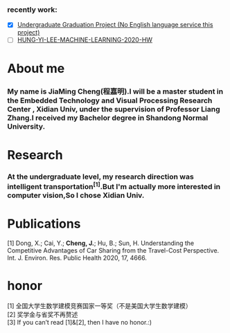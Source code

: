 ### recently work:  
- [x] [Undergraduate Graduation Project (No English language service this project)](https://github.com/Samchengjiaming/DataSocial)  
- [ ] [HUNG-YI-LEE-MACHINE-LEARNING-2020-HW](https://github.com/Samchengjiaming/HUNG-YI-LEE-MACHINE-LEARNING-2020-HW)  

# About me
### My name is JiaMing Cheng(程嘉明).I will be a master student in the Embedded Technology and Visual Processing Research Center , Xidian Univ, under the supervision of Professor Liang Zhang.I received my Bachelor degree in Shandong Normal University.

# Research
### At the undergraduate level, my research direction was intelligent transportation<sup>[1]</sup>.But I'm actually more interested in computer vision,So I chose Xidian Univ.

# Publications
[1] Dong, X.; Cai, Y.; **Cheng, J.**; Hu, B.; Sun, H. Understanding the Competitive Advantages of Car Sharing from the Travel-Cost Perspective. Int. J. Environ. Res. Public Health 2020, 17, 4666. 

# honor
[1] 全国大学生数学建模竞赛国家一等奖（不是美国大学生数学建模）<br/>
[2] 奖学金与省奖不再赘述<br/>
[3] If you can’t read [1]&[2], then I have no honor.:)<br/>
